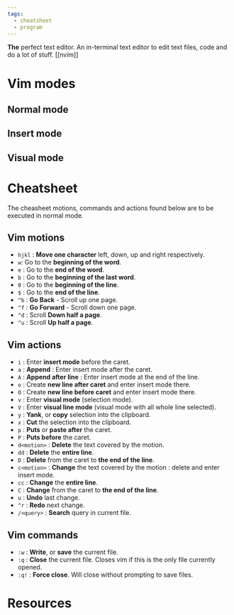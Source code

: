 ```yaml
---
tags:
  - cheatsheet
  - program
---
```

**The** perfect text editor.
An in-terminal text editor to edit text files, code and do a lot of stuff.
[[nvim]]
# Vim modes
## Normal mode

## Insert mode

## Visual mode

# Cheatsheet
The cheasheet motions, commands and actions found below are to be executed in normal mode.
## Vim motions
- `hjkl` : **Move one character** left, down, up and right respectively.
- `w`: Go to the **beginning of the word**.
- `e` : Go to the **end of the word**.
- `b` : Go to the **beginning of the last word**.
- `0` : Go to the **beginning of the line**.
- `$` : Go to the **end of the line**.
- `^b` : **Go Back** - Scroll up one page.
- `^f` : **Go Forward** - Scroll down one page.
- `^d` : Scroll **Down half a page**.
- `^u` : Scroll **Up half a page**.
## Vim actions
- `i` : Enter **insert mode** before the caret.
- `a` : **Append** : Enter insert mode after the caret.
- `A` : **Append after line** : Enter insert mode at the end of the line.
- `o` : Create **new line after caret** and enter insert mode there.
- `O` : Create **new line before caret** and enter insert mode there.
- `v` : Enter **visual mode** (selection mode).
- `V` : Enter **visual line mode** (visual mode with all whole line selected).
- `y` : **Yank**, or **copy** selection into the clipboard.
- `x` : **Cut** the selection into the clipboard.
- `p` : **Puts** or **paste after** the caret.
- `P` : **Puts before** the caret.
- `d<motion>` : **Delete** the text covered by the motion.
- `dd` : **Delete** the **entire line**.
- `D` : **Delete** from the caret to **the end of the line**.
- `c<motion>` : **Change** the text covered by the motion : delete and enter insert mode.
- `cc` : **Change** the **entire line**.
- `C` : **Change** from the caret to **the end of the line**.
- `u` : **Undo** last change.
- `^r` : **Redo** next change.
- `/<query>` : **Search** query in current file.
## Vim commands
- `:w` : **Write**, or **save** the current file.
- `:q` : **Close** the current file. Closes vim if this is the only file currently opened.
- `:q!` : **Force close**. Will close without prompting to save files.


# Resources

